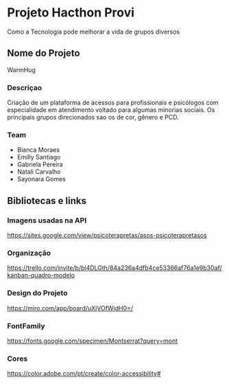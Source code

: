 # Projeto Hacthon Provi

Como a Tecnologia pode melhorar a vida de grupos diversos

## Nome do Projeto

WarmHug

### Descriçao

Criação de um plataforma de acessos para profissionais e psicólogos com especialidade em atendimento voltado para algumas minorias sociais. Os principais grupos direcionados sao os de cor, gênero e PCD.

### Team

<ul>

<li>Bianca Moraes</li>
<li>Emilly Santiago</li>
<li>Gabriela Pereira</li>
<li>Natali Carvalho</li>
<li>Sayonara Gomes</li>

</ul>

## Bibliotecas e links

### Imagens usadas na API

https://sites.google.com/view/psicoterapretas/asos-psicoterapretasos

### Organização

https://trello.com/invite/b/bl4DLGth/84a236a4dfb4ce53366af76a1e9b30af/kanban-quadro-modelo

### Design do Projeto

https://miro.com/app/board/uXjVOfWjdH0=/

### FontFamily

https://fonts.google.com/specimen/Montserrat?query=mont

### Cores

https://color.adobe.com/pt/create/color-accessibility#
